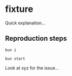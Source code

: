 # fixture

Quick explanation...

## Reproduction steps

```
bun i
```

```
bun start
```

Look at xyz for the issue...

